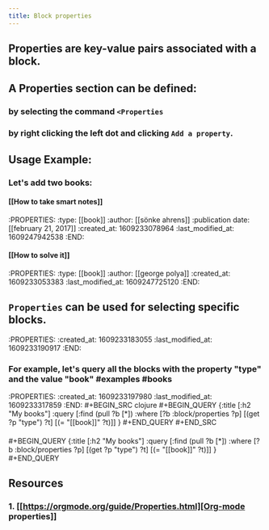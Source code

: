 ```yaml
---
title: Block properties
---
```


## Properties are key-value pairs associated with a block.
## A Properties section can be defined:
### by selecting the command `<Properties`
### by right clicking the left dot and clicking `Add a property`.
## Usage Example:
### Let's add two books:
#### [[How to take smart notes]]
:PROPERTIES:
:type: [[book]]
:author: [[sönke ahrens]]
:publication date: [[february 21, 2017]]
:created_at: 1609233078964
:last_modified_at: 1609247942538
:END:
#### [[How to solve it]]
:PROPERTIES:
:type: [[book]]
:author: [[george polya]]
:created_at: 1609233053383
:last_modified_at: 1609247725120
:END:
## `Properties` can be used for selecting specific blocks.
:PROPERTIES:
:created_at: 1609233183055
:last_modified_at: 1609233190917
:END:
### For example, let's query all the blocks with the property "type" and the value "book" #examples #books  
:PROPERTIES:
:created_at: 1609233197980
:last_modified_at: 1609233317859
:END:
#+BEGIN_SRC clojure
#+BEGIN_QUERY
{:title [:h2 "My books"]
 :query [:find (pull ?b [*])
         :where
         [?b :block/properties ?p]
         [(get ?p "type") ?t]
         [(= "[[book]]" ?t)]]
 }
#+END_QUERY
#+END_SRC
####
#+BEGIN_QUERY
{:title [:h2 "My books"]
 :query [:find (pull ?b [*])
         :where
         [?b :block/properties ?p]
         [(get ?p "type") ?t]
         [(= "[[book]]" ?t)]]
 }
#+END_QUERY
## **Resources**
### 1. [[https://orgmode.org/guide/Properties.html][Org-mode properties]]
